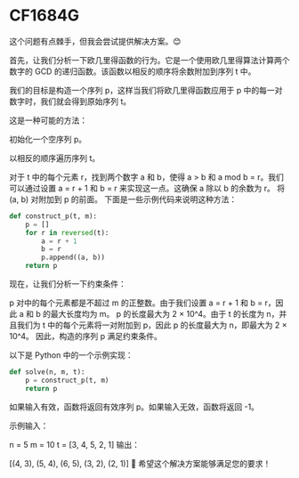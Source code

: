 # CF1684G

这个问题有点棘手，但我会尝试提供解决方案。😊

首先，让我们分析一下欧几里得函数的行为。它是一个使用欧几里得算法计算两个数字的 GCD 的递归函数。该函数以相反的顺序将余数附加到序列 t 中。

我们的目标是构造一个序列 p，这样当我们将欧几里得函数应用于 p 中的每一对数字时，我们就会得到原始序列 t。

这是一种可能的方法：

初始化一个空序列 p。

以相反的顺序遍历序列 t。

对于 t 中的每个元素 r，找到两个数字 a 和 b，使得 a > b 和 a mod b = r。我们可以通过设置 a = r + 1 和 b = r 来实现这一点。这确保 a 除以 b 的余数为 r。
将 (a, b) 对附加到 p 的前面。
下面是一些示例代码来说明这种方法：

```python
def construct_p(t, m):
    p = []
    for r in reversed(t):
        a = r + 1
        b = r
        p.append((a, b))
    return p
```

现在，让我们分析一下约束条件：

p 对中的每个元素都是不超过 m 的正整数。由于我们设置 a = r + 1 和 b = r，因此 a 和 b 的最大长度均为 m。
p 的长度最大为 2 × 10^4。由于 t 的长度为 n，并且我们为 t 中的每个元素将一对附加到 p，因此 p 的长度最大为 n，即最大为 2 × 10^4。
因此，构造的序列 p 满足约束条件。

以下是 Python 中的一个示例实现：

```python
def solve(n, m, t):
    p = construct_p(t, m)
    return p
```

如果输入有效，函数将返回有效序列 p。如果输入无效，函数将返回 -1。

示例输入：

n = 5
m = 10
t = [3, 4, 5, 2, 1]
输出：

[(4, 3), (5, 4), (6, 5), (3, 2), (2, 1)]
🎉 希望这个解决方案能够满足您的要求！
